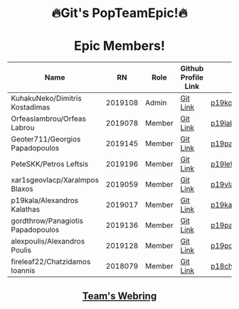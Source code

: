 <div align="center">

# 🔥Git's PopTeamEpic!🔥
# Epic Members!
  
| Name | RN | Role | Github Profile Link | Email |
| --- | --- | --- | --- | --- |
| KuhakuNeko/Dimitris Kostadimas | 2019108 | Admin | [Git Link](https://github.com/KuhakuNeko) | p19kost2@ionio.gr |
| Orfeaslambrou/Orfeas Labrou | 2019078 | Member | [Git Link](https://github.com/Orfeaslambrou) | p19labr@ionio.gr |
| Geoter711/Georgios Papadopoulos | 2019145 | Member | [Git Link](https://github.com/Geoter711) | p19papa7@ionio.gr |
| PeteSKK/Petros Leftsis | 2019196 | Member | [Git Link](https://github.com/PeteSKK) | p19left@ionio.gr |
| xar1sgeovlacp/Xaralmpos Blaxos | 2019059 | Member | [Git Link](https://github.com/xar1sgeovlacp2019059) | p19vlac@ionio.gr |
| p19kala/Alexandros Kalathas | 2019017 | Member | [Git Link](https://github.com/p19kala) | p19kala@ionio.gr |
| gordthrow/Panagiotis Papadopoulos | 2019136 | Member | [Git Link](https://github.com/gordthrow) | p19papa6@ionio.gr |
| alexpoulis/Alexandros Poulis | 2019128 | Member | [Git Link](https://github.com/alexpoulis) | p19poul1@ionio.gr |
| fireleaf22/Chatzidamos Ioannis | 2018079 | Member | [Git Link](https://github.com/fireleaf22) | p18chat@ionio.gr |

## [Team's Webring](https://git-team-epic-webring.netlify.app/)

</div>

<!--

**Here are some ideas to get you started:**

🙋‍♀️ A short introduction - what is your organization all about?
🌈 Contribution guidelines - how can the community get involved?
👩‍💻 Useful resources - where can the community find your docs? Is there anything else the community should know?
🍿 Fun facts - what does your team eat for breakfast?
🧙 Remember, you can do mighty things with the power of [Markdown](https://docs.github.com/github/writing-on-github/getting-started-with-writing-and-formatting-on-github/basic-writing-and-formatting-syntax)
-->
